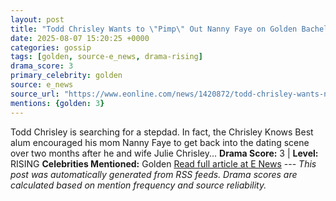 ```yaml
---
layout: post
title: "Todd Chrisley Wants to \"Pimp\" Out Nanny Faye on Golden Bachelorette"
date: 2025-08-07 15:20:25 +0000
categories: gossip
tags: [golden, source-e_news, drama-rising]
drama_score: 3
primary_celebrity: golden
source: e_news
source_url: "https://www.eonline.com/news/1420872/todd-chrisley-wants-nanny-faye-on-golden-bachelorette?cmpid=rss-syndicate-genericrss-us-top_stories"
mentions: {golden: 3}
---
```


Todd Chrisley is searching for a stepdad. In fact, the Chrisley Knows Best alum encouraged his mom Nanny Faye to get back into the dating scene over two months after he and wife Julie Chrisley... **Drama Score:** 3 | **Level:** RISING **Celebrities Mentioned:** Golden [Read full article at E News](https://www.eonline.com/news/1420872/todd-chrisley-wants-nanny-faye-on-golden-bachelorette?cmpid=rss-syndicate-genericrss-us-top_stories) --- *This post was automatically generated from RSS feeds. Drama scores are calculated based on mention frequency and source reliability.*